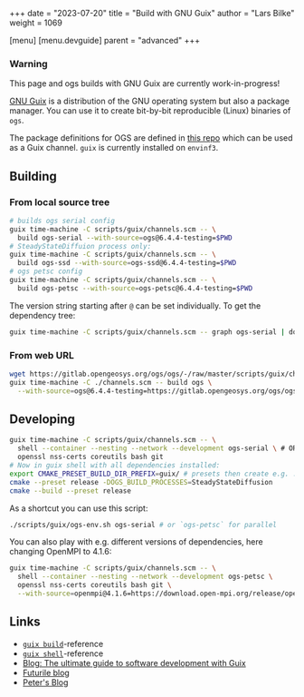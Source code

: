 +++
date = "2023-07-20"
title = "Build with GNU Guix"
author = "Lars Bilke"
weight = 1069

[menu]
  [menu.devguide]
    parent = "advanced"
+++

<div class='note'>

### <i class="far fa-info-circle"></i> Warning

This page and ogs builds with GNU Guix are currently work-in-progress!

</div>

[GNU Guix](https://guix.gnu.org) is a distribution of the GNU operating system but also a package manager. You can use it to create bit-by-bit reproducible (Linux) binaries of `ogs`.

The package definitions for OGS are defined in [this repo](https://gitlab.opengeosys.org/ogs/inf/guix-ogs) which can be used as a Guix channel. `guix` is currently installed on `envinf3`.

## Building

### From local source tree

```bash
# builds ogs serial config
guix time-machine -C scripts/guix/channels.scm -- \
  build ogs-serial --with-source=ogs@6.4.4-testing=$PWD
# SteadyStateDiffuion process only:
guix time-machine -C scripts/guix/channels.scm -- \
  build ogs-ssd --with-source=ogs-ssd@6.4.4-testing=$PWD
# ogs petsc config
guix time-machine -C scripts/guix/channels.scm -- \
  build ogs-petsc --with-source=ogs-petsc@6.4.4-testing=$PWD
```

The version string starting after `@` can be set individually. To get the dependency tree:

```bash
guix time-machine -C scripts/guix/channels.scm -- graph ogs-serial | dot -Tpdf > dag.pdf
```

### From web URL

```bash
wget https://gitlab.opengeosys.org/ogs/ogs/-/raw/master/scripts/guix/channels.scm
guix time-machine -C ./channels.scm -- build ogs \
  --with-source=ogs@6.4.4-testing=https://gitlab.opengeosys.org/ogs/ogs/-/archive/master/ogs-master.tar.bz2
```

## Developing

```bash
guix time-machine -C scripts/guix/channels.scm -- \
  shell --container --nesting --network --development ogs-serial \ # OR ogs-petsc
  openssl nss-certs coreutils bash git
# Now in guix shell with all dependencies installed:
export CMAKE_PRESET_BUILD_DIR_PREFIX=guix/ # presets then create e.g. ../build/guix/release
cmake --preset release -DOGS_BUILD_PROCESSES=SteadyStateDiffusion
cmake --build --preset release
```

As a shortcut you can use this script:

```bash
./scripts/guix/ogs-env.sh ogs-serial # or `ogs-petsc` for parallel
```

You can also play with e.g. different versions of dependencies, here changing OpenMPI to 4.1.6:

```bash
guix time-machine -C scripts/guix/channels.scm -- \
  shell --container --nesting --network --development ogs-petsc \
  openssl nss-certs coreutils bash git \
  --with-source=openmpi@4.1.6=https://download.open-mpi.org/release/open-mpi/v4.1/openmpi-4.1.6.tar.bz2
```

## Links

- [`guix build`](https://guix.gnu.org/manual/en/html_node/Invoking-guix-build.html)-reference
- [`guix shell`](https://guix.gnu.org/manual/en/html_node/Invoking-guix-shell.html)-reference
- [Blog: The ultimate guide to software development with Guix](https://guix.gnu.org/en/blog/2023/from-development-environments-to-continuous-integrationthe-ultimate-guide-to-software-development-with-guix/)
- [Futurile blog](https://www.futurile.net)
- [Peter's Blog](https://peterloleungyau.github.io/post/)
